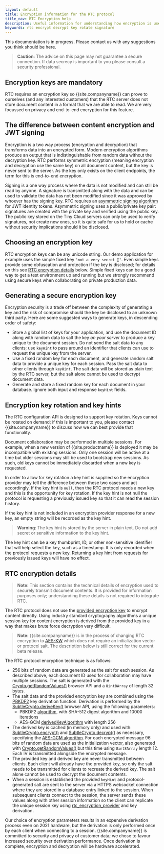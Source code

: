 ```yaml
---
layout: default
title: Encryption information for the RTC protocol
title_nav: RTC Encryption help
description: Useful information for understanding how encryption is used with RTC
keywords: rtc encrypt decrypt key rotate signature
---
```


This documentation is in progress. Please contact us with any suggestions you think should be here.

> **Caution**: The advice on this page may not guarantee a secure connection. If data secrecy is important to you please consult a security professional.

## Encryption keys are mandatory

RTC requires an encryption key so {{site.companyname}} can prove to ourselves (and any interested customers) that the RTC server does not store document content in a format that we are able to read. We are very focussed on privacy and end-to-end encryption for this feature.

## The difference between content encryption and JWT signing

Encryption is a two way process (encryption and decryption) that transforms data into an encrypted form. Modern encryption algorithms produce an output that is indistinguishable from random data without the decryption key. RTC performs symmetric encryption (meaning encryption and decryption use the same key) on all document content, but the key is never sent to the server. As the key only exists on the client endpoints, the term for this is end-to-end encryption.

Signing is a one way process where the data is not modified and can still be read by anyone. A signature is transmitted along with the data and can be used to validate the data has not been modified since it was approved by whoever has the signing key. RTC requires an [asymmetric signing algorithm]({{site.baseurl}}/rtc/jwt-authentication/#supportedalgorithms) for JWT identity tokens. Asymmetric signing uses a public/private key pair: signatures are created with the private key and verified using the public key. The public key stored on the Tiny Cloud servers can only be used to verify signatures, not create new ones, so it is quite safe for us to hold or cache without security implications should it be disclosed.

## Choosing an encryption key

RTC encryption keys can be any unicode string. Our demo application for example uses the simple fixed key `"not a very secret 🔑"`. Even simple keys provide some obfuscation and protection if the key is disclosed; for details on this see [RTC encryption details](#rtcencryptiondetails) below. Simple fixed keys can be a good way to get a test environment up and running but we strongly recommend using secure keys when collaborating on private production data.

## Generating a secure encryption key

Encryption security is a trade off between the complexity of generating a key and the risk of compromise should the key be disclosed to an unknown third party. Here are some suggested ways to generate keys, in descending order of safety:

* Store a global list of keys for your application, and use the document ID along with random data to salt the key _on your server_ to produce a key unique to the document session. Do not send the salt data to any clients; use `keyHint` to pass around an identifier that clients can use to request the unique key from the server.
* Use a fixed random key for each document, and generate random salt data to provide a unique key for each session. Pass the salt data to other clients through `keyHint`. The salt data will be stored as plain text by the RTC server, but the salt alone cannot be used to decrypt document data.
* Generate and store a fixed random key for each document in your database. Ignore both input and response `keyHint` fields.

## Encryption key rotation and key hints

The RTC configuration API is designed to support key rotation. Keys cannot be rotated on demand; if this is important to you, please contact {{site.companyname}} to discuss how we can best provide that functionality.

Document collaboration may be performed in multiple sessions. For example, when a new version of {{site.productname}} is deployed it may be incompatible with existing sessions. Only one session will be active at a time but older sessions may still be used to bootstrap new sessions. As such, old keys cannot be immediately discarded when a new key is requested.

In order to allow for key rotation a key hint is supplied so the encryption provider may tell the difference between these two cases and act accordingly. If the key hint is `null`, then the RTC protocol needs a new key and this is the opportunity for key rotation. If the key hint is not null the protocol is requesting a previously issued key so that it can read the session history.

If the key hint is not included in an encryption provider response for a new key, an empty string will be recorded as the key hint.

> **Warning**: The key hint is stored by the server in plain text. Do not add secret or sensitive information to the key hint.

The key hint can be a key thumbprint, ID, or other non-sensitive identifier that will help select the key, such as a timestamp. It is only recorded when the protocol requests a new key. Returning a key hint from requests for previously issued keys will have no effect.

## RTC encryption details

> **Note**: This section contains the technical details of encryption used to securely transmit document contents. It is provided for information purposes only; understanding these details is not required to integrate RTC.

The RTC protocol does not use the [provided encryption key]({{site.baseurl}}/rtc/configuration#rtc_encryption_provider) to encrypt content directly. Using industry standard cryptography algorithms a unique session key for content encryption is derived from the provided key in a way that makes brute force decryption very difficult.

> **Note**: {{site.companyname}} is in the process of changing RTC encryption to [AES-KW](https://developer.mozilla.org/en-US/docs/Web/API/SubtleCrypto/wrapKey) which does not require an initialization vector or protocol salt. The description below is still correct for the current beta release.

The RTC protocol encryption technique is as follows:
* 256 bits of random data are generated as the salt for each session. As described above, each document ID used for collaboration may have multiple sessions. The salt is generated with the [Crypto.getRandomValues()](https://developer.mozilla.org/en-US/docs/Web/API/Crypto/getRandomValues) browser API and a `Uint8Array` of length 32 bytes.
* The salt data and the provided encryption key are combined using the [PBKDF2](https://en.wikipedia.org/wiki/PBKDF2) key derivation function. Derivation is performed by the [SubtleCrypto.deriveKey()](https://developer.mozilla.org/en-US/docs/Web/API/SubtleCrypto/deriveKey) browser API, using the following parameters:
  * PBKDF2 [algorithm](https://developer.mozilla.org/en-US/docs/Web/API/Pbkdf2Params), with SHA-512 digest algorithm and 10000 iterations
  * AES-GCM [derivedKeyAlgorithm](https://developer.mozilla.org/en-US/docs/Web/API/AesKeyGenParams) with length 256
* The derived key is cached (in memory only) and used with [SubtleCrypto.encrypt()](https://developer.mozilla.org/en-US/docs/Web/API/SubtleCrypto/encrypt) and [SubtleCrypto.decrypt()](https://developer.mozilla.org/en-US/docs/Web/API/SubtleCrypto/decrypt) as necessary, specifying the [AES-GCM algorithm](https://developer.mozilla.org/en-US/docs/Web/API/AesGcmParams). For each encrypted message 96 bits of random data are used as the initialization vector, also generated with [Crypto.getRandomValues()](https://developer.mozilla.org/en-US/docs/Web/API/Crypto/getRandomValues) but this time using `Uint8Array` length 12. Each IV is transmitted alongside the encrypted message.
* The provided key and derived key are never transmitted between clients. Each client will already have the provided key, so only the salt needs to be transmitted for clients to recreate the derived key. The salt alone cannot be used to decrypt the document contents.
* When a session is established the provided `keyHint` and protocol-generated salt are sent to the server via a HTTPS websocket connection where they are stored in a database entry linked to the session. When subsequent clients connect to the session, the server sends these values along with other session information so the client can replicate the unique session key using [rtc_encryption_provider]({{site.baseurl}}/rtc/configuration#rtc_encryption_provider) and key derivation.

Our choice of encryption parameters results in an expensive derivation process even on 2021 hardware, but the derivation is only performed once by each client when connecting to a session. {{site.companyname}} is committed to security and privacy of customer data; we chose to favour increased security over derivation performance. Once derivation is complete, encryption and decryption will be hardware accelerated.